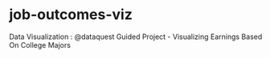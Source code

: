 # job-outcomes-viz
Data Visualization : @dataquest Guided Project - Visualizing Earnings Based On College Majors
